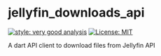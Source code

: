 # jellyfin_downloads_api

[![style: very good analysis][very_good_analysis_badge]][very_good_analysis_link]
[![License: MIT][license_badge]][license_link]

A dart API client to download files from Jellyfin API

[license_badge]: https://img.shields.io/badge/license-MIT-blue.svg
[license_link]: https://opensource.org/licenses/MIT
[very_good_analysis_badge]: https://img.shields.io/badge/style-very_good_analysis-B22C89.svg
[very_good_analysis_link]: https://pub.dev/packages/very_good_analysis
